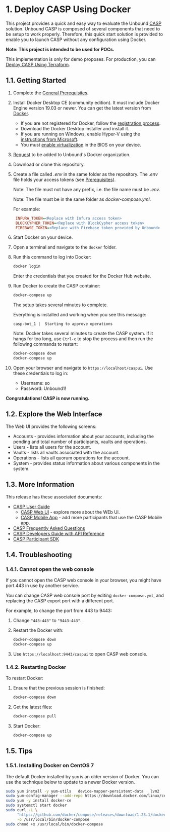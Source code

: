 # 1. Deploy CASP Using Docker

This project provides a quick and easy way to evaluate the Unbound [CASP](https://www.unboundtech.com/docs/CASP/CASP_User_Guide-HTML/Content/Products/CASP/CASP_Offering_Description/Solution.htm) solution. Unbound CASP is composed of several components that need to be setup to work properly. Therefore, this quick start solution is provided to enable you to launch CASP without any configuration using Docker.

**Note: This project is intended to be used for POCs.**

This implementation is only for demo proposes. For production, you can [Deploy CASP Using Terraform](../terraform/README.md).

## 1.1. Getting Started

1. Complete the [General Prerequisites](../README.md#General-Prerequsites).
1. Install Docker Desktop CE (community edition). It must include Docker Engine version 19.03 or newer. You can get the latest version from [Docker](https://hub.docker.com/?overlay=onboarding).
   - If you are not registered for Docker, follow the [registration process](https://hub.docker.com/?overlay=onboarding).
   - Download the Docker Desktop installer and install it.
   - If you are running on Windows, enable Hyper-V using the [instructions from Microsoft](https://docs.microsoft.com/en-us/virtualization/hyper-v-on-windows/quick-start/enable-hyper-v).
   - You must [enable virtualization](https://blogs.technet.microsoft.com/canitpro/2015/09/08/step-by-step-enabling-hyper-v-for-use-on-windows-10/) in the BIOS on your device.
1. [Request](mailto:support@unboundtech.com) to be added to Unbound's Docker organization.
1. Download or clone this repository.
1. Create a file called *.env* in the same folder as the repository. The *.env* file holds your access tokens (see [Prerequisites](#Prerequisites)). 

   Note: The file must not have any prefix, i.e. the file name must be *.env*.
   
   Note: The file must be in the same folder as *docker-compose.yml*.

   For example:

   ```ini
    INFURA_TOKEN=<Replace with Infura access token>
    BLOCKCYPHER_TOKEN=<Replace with BlockCypher access token>
    FIREBASE_TOKEN=<Replace with Firebase token provided by Unbound>
   ```
1. Start Docker on your device.
1. Open a terminal and navigate to the `docker` folder.
1. Run this command to log into Docker:
    ```bash
	docker login
	```
	Enter the credentials that you created for the Docker Hub website.
1. Run Docker to create the CASP container:
    ```bash
    docker-compose up
    ```
    The setup takes several minutes to complete.
	
	Everything is installed and working when you see this message:
    ```
    casp-bot_1 |  Starting to approve operations
    ```
    
    Note: Docker takes several minutes to create the CASP system. If it hangs for too long, use `Ctrl-c` to stop the process and then run the following commands to restart:
    ```bash
    docker-compose down
    docker-compose up
    ```
1. Open your browser and navigate to `https://localhost/caspui`. Use these credentials to log in:
    - Username: so
	- Password: Unbound1!

**Congratulations! CASP is now running.**

## 1.2. Explore the Web Interface
The Web UI provides the following screens:

- Accounts - provides information about your accounts, including the pending and total number of participants, vaults and operations.
- Users - lists all users for the account.
- Vaults - lists all vaults associated with the account.
- Operations - lists all quorum operations for the account.
- System - provides status information about various components in the system.

## 1.3. More Information
This release has these associated documents:

- [CASP User Guide](https://www.unboundtech.com/docs/CASP/CASP_User_Guide-HTML/Content/Products/Unbound_Cover_Page.htm)
    - [CASP Web UI](https://www.unboundtech.com/docs/CASP/CASP_User_Guide-HTML/Content/Products/CASP/CASP_User_Guide/Web_Interface.htm) - explore more about the WEb UI.
	- [CASP Mobile App](https://www.unboundtech.com/docs/CASP/CASP_User_Guide-HTML/Content/Products/CASP/CASP_User_Guide/Mobile_App.htm) - add more participants that use the CASP Mobile app.
- [CASP Frequently Asked Questions](https://www.unboundtech.com/docs/CASP/CASP_FAQ-HTML/Content/Products/Unbound_Cover_Page.htm)
- [CASP Developers Guide with API Reference](https://www.unboundtech.com/docs/CASP/CASP_Developers_Guide-HTML/Content/Products/Unbound_Cover_Page.htm)
- [CASP Participant SDK](https://www.unboundtech.com/docs/CASP/CASP_Participant_SDK-HTML/Content/Products/Unbound_Cover_Page.htm)

## 1.4. Troubleshooting

### 1.4.1. Cannot open the web console

If you cannot open the CASP web console in your browser, you might have port 443 in use by another service.

You can change CASP web console port by editing `docker-compose.yml`, and replacing the CASP export port with a different port.

For example, to change the port from 443 to 9443: 
1. Change `"443:443"` to `"9443:443"`. 
2. Restart the Docker with:

    ```bash
    docker-compose down
    docker-compose up
    ```
3. Use `https://localhost:9443/caspui` to open CASP web console.

### 1.4.2. Restarting Docker

To restart Docker:

1. Ensure that the previous session is finished:
    ```bash
    docker-compose down
    ```
2. Get the latest files:
    ```bash
    docker-compose pull
    ```
3. Start Docker:
    ```bash
    docker-compose up
    ```
    
## 1.5. Tips

### 1.5.1. Installing Docker on CentOS 7

The default Docker installed by `yum` is an older version of Docker. You can use the technique below to update to a newer Docker version.

```bash
sudo yum install -y yum-utils   device-mapper-persistent-data   lvm2
sudo yum-config-manager --add-repo https://download.docker.com/linux/centos/docker-ce.repo
sudo yum -y install docker-ce
sudo systemctl start docker
sudo curl -L \
     "https://github.com/docker/compose/releases/download/1.23.1/docker-compose-$(uname -s)-$(uname -m)" \
     -o /usr/local/bin/docker-compose
sudo chmod +x /usr/local/bin/docker-compose
```
